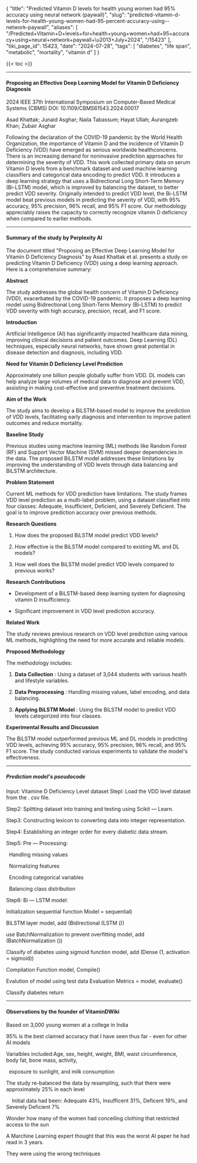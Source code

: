 {
    "title": "Predicted Vitamin D levels for health young women had 95% accuracy using neural network (paywall)",
    "slug": "predicted-vitamin-d-levels-for-health-young-women-had-95-percent-accuracy-using--network-paywall",
    "aliases": [
        "/Predicted+Vitamin+D+levels+for+health+young+women+had+95+accuracy+using+neural+network+paywall+\u2013+July+2024",
        "/15423"
    ],
    "tiki_page_id": 15423,
    "date": "2024-07-28",
    "tags": [
        "diabetes",
        "life span",
        "metabolic",
        "mortality",
        "vitamin d"
    ]
}


{{< toc >}}

---

#### Proposing an Effective Deep Learning Model for Vitamin D Deficiency Diagnosis

2024 IEEE 37th International Symposium on Computer-Based Medical Systems (CBMS) DOI: 10.1109/CBMS61543.2024.00017

Asad Khattak; Junaid Asghar; Naila Tabassum; Hayat Ullah; Aurangzeb Khan; Zubair Asghar

Following the declaration of the COVID-19 pandemic by the World Health Organization, the importance of Vitamin D and the incidence of Vitamin D Deficiency (VDD) have emerged as serious worldwide healthconcerns. There is an increasing demand for noninvasive prediction approaches for determining the severity of VDD. This work collected primary data on serum Vitamin D levels from a benchmark dataset and used machine learning classifiers and categorical data encoding to predict VDD. It introduces a deep learning strategy that uses a Bidirectional Long Short-Term Memory (Bi-LSTM) model, which is improved by balancing the dataset, to better predict VDD severity. Originally intended to predict VDD level, the Bi-LSTM model beat previous models in predicting the severity of VDD, with 95% accuracy, 95% precision, 96% recall, and 95% F1 score. Our methodology appreciably raises the capacity to correctly recognize vitamin D deficiency when compared to earlier methods.

---

#### Summary of the study by Perplexity AI

The document titled "Proposing an Effective Deep Learning Model for Vitamin D Deficiency Diagnosis" by Asad Khattak et al. presents a study on predicting Vitamin D Deficiency (VDD) using a deep learning approach. Here is a comprehensive summary:

 **Abstract** 

The study addresses the global health concern of Vitamin D Deficiency (VDD), exacerbated by the COVID-19 pandemic. It proposes a deep learning model using Bidirectional Long Short-Term Memory (Bi-LSTM) to predict VDD severity with high accuracy, precision, recall, and F1 score.

 **Introduction** 

Artificial Intelligence (AI) has significantly impacted healthcare data mining, improving clinical decisions and patient outcomes. Deep Learning (DL) techniques, especially neural networks, have shown great potential in disease detection and diagnosis, including VDD.

 **Need for Vitamin D Deficiency Level Prediction** 

Approximately one billion people globally suffer from VDD. DL models can help analyze large volumes of medical data to diagnose and prevent VDD, assisting in making cost-effective and preventive treatment decisions.

 **Aim of the Work** 

The study aims to develop a BiLSTM-based model to improve the prediction of VDD levels, facilitating early diagnosis and intervention to improve patient outcomes and reduce mortality.

 **Baseline Study** 

Previous studies using machine learning (ML) methods like Random Forest (RF) and Support Vector Machine (SVM) missed deeper dependencies in the data. The proposed BiLSTM model addresses these limitations by improving the understanding of VDD levels through data balancing and BiLSTM architecture.

 **Problem Statement** 

Current ML methods for VDD prediction have limitations. The study frames VDD level prediction as a multi-label problem, using a dataset classified into four classes: Adequate, Insufficient, Deficient, and Severely Deficient. The goal is to improve prediction accuracy over previous methods.

 **Research Questions** 

1. How does the proposed BiLSTM model predict VDD levels?

1. How effective is the BiLSTM model compared to existing ML and DL models?

1. How well does the BiLSTM model predict VDD levels compared to previous works?

 **Research Contributions** 

* Development of a BiLSTM-based deep learning system for diagnosing vitamin D insufficiency.

* Significant improvement in VDD level prediction accuracy.

 **Related Work** 

The study reviews previous research on VDD level prediction using various ML methods, highlighting the need for more accurate and reliable models.

 **Proposed Methodology** 

The methodology includes:

1.  **Data Collection** : Using a dataset of 3,044 students with various health and lifestyle variables.

1.  **Data Preprocessing** : Handling missing values, label encoding, and data balancing.

1.  **Applying BiLSTM Model** : Using the BiLSTM model to predict VDD levels categorized into four classes.

 **Experimental Results and Discussion** 

The BiLSTM model outperformed previous ML and DL models in predicting VDD levels, achieving 95% accuracy, 95% precision, 96% recall, and 95% F1 score. The study conducted various experiments to validate the model's effectiveness.

---

##### Prediction model's pseudocode

Input: Vitamine D Deficiency Level dataset Stepl: Load the VDD level dataset from the . csv file.

Step2: Splitting dataset into training and testing using Scikit — Learn.

Step3: Constructing lexicon to converting data into integer representation. 

Step4: Establishing an integer order for every diabetic data stream.

Step5: Pre — Processing:

&nbsp; Handling missing values

&nbsp; Normalizing features

&nbsp; Encoding categorical variables

&nbsp; Balancing class distribution 

Step6: Bi — LSTM model:

Initialization sequential function Model = sequential)

BiLSTM layer model, add (Bidirectional (LSTM ())

use BatchNormalization to prevent overfitting model, add (BatchNormalization ())

Classify of diabetes using sigmoid function model, add (Dense (1, activation = sigmoid))

Compilation Function model, Compile()

Evalution of model using test data Evaluation Metrics = model, evaluate()

Classify diabetes return

---

#### Observations by the founder of VitaminDWiki

Based on 3,000 young women at a college in India

95% is the best claimed accuracy that I have seen thus far - even for other AI models

Varialbles included:Age, sex, height, weight, BMI, waist circumference, body fat, bone mass, activity, 

&nbsp;  exposure to sunlight, and milk consumption

The study re-balanced the data by resampling, such that there were approximately 25% in each level

&nbsp; &nbsp; Initial data had been: Adequate 43%, Insufficent 31%, Deficent 19%, and Severely Deficient 7%

Wonder how many of the women had conceiling clothing that restricted access to the sun

A Marchine Learning expert thought that this was the worst AI paper he had read in 3 years. 

They were using the wrong techniques